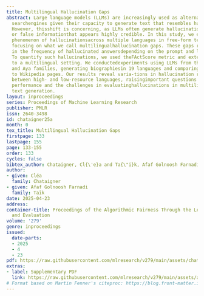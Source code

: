 ```yaml
---
title: Multilingual Hallucination Gaps
abstract: Large language models (LLMs) are increasingly used as alternatives to traditional
  searchengines given their capacity to generate text that resembles human language.
  However, thisshift is concerning, as LLMs often generate hallucinations—misleading
  or false informationthat appears highly credible. In this study, we explore the
  phenomenon of hallucinationsacross multiple languages in free-form text generation,
  focusing on what we call multilingualhallucination gaps. These gaps reflect differences
  in the frequency of hallucinated answersdepending on the prompt and language used.
  To quantify such hallucinations, we used theFActScore metric and extended its framework
  to a multilingual setting. We conductedexperiments using LLMs from the LLaMA, Qwen,
  and Aya families, generating biographiesin 19 languages and comparing the results
  to Wikipedia pages. Our results reveal varia-tions in hallucination rates, especially
  between high- and low-resource languages, raisingimportant questions about LLM multilingual
  performance and the challenges in evaluatinghallucinations in multilingual free-form
  text generation.
layout: inproceedings
series: Proceedings of Machine Learning Research
publisher: PMLR
issn: 2640-3498
id: chataigner25a
month: 0
tex_title: Multilingual Hallucination Gaps
firstpage: 133
lastpage: 155
page: 133-155
order: 133
cycles: false
bibtex_author: Chataigner, Cl{\'e}a and Ta{\"i}k, Afaf Golnoosh Farnadi
author:
- given: Cléa
  family: Chataigner
- given: Afaf Golnoosh Farnadi
  family: Taïk
date: 2025-04-23
address:
container-title: Proceedings of the Algorithmic Fairness Through the Lens of Metrics
  and Evaluation
volume: '279'
genre: inproceedings
issued:
  date-parts:
  - 2025
  - 4
  - 23
pdf: https://raw.githubusercontent.com/mlresearch/v279/main/assets/chataigner25a/chataigner25a.pdf
extras:
- label: Supplementary PDF
  link: https://raw.githubusercontent.com/mlresearch/v279/main/assets/assets/chataigner25a/chataigner25a-supp.pdf
# Format based on Martin Fenner's citeproc: https://blog.front-matter.io/posts/citeproc-yaml-for-bibliographies/
---
```

